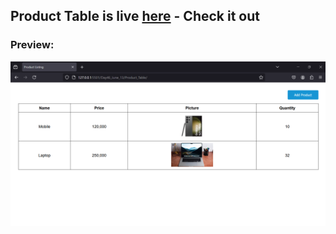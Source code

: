 ## Product Table is live [here](https://bharath-designer.github.io/Genspark_Tasks/Day46_June_13/Product_Table) - Check it out


### Preview:
![](Output.png)
